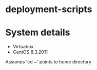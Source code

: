 # deployment-scripts

# System details
  - Virtuabox
  - CentOS 8.3.2011
  
Assumes 'cd ~' points to home directory
